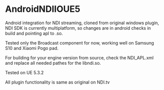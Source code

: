 # AndroidNDIIOUE5
Android integration for NDI streaming, 
cloned from original windows plugin, 
NDI SDK is currently multiplatform, 
so changes are in android checks in build and pointing apl to .so.

Tested only the Broadcast component for now, working well on Samsung S10 and Xiaomi Pogo pad.

For building for your engine version from source, check the NDI_APL.xml and replace all needed pathes for the libndi.so.

Tested on UE 5.3.2

All plugin functionality is same as original on NDI.tv
